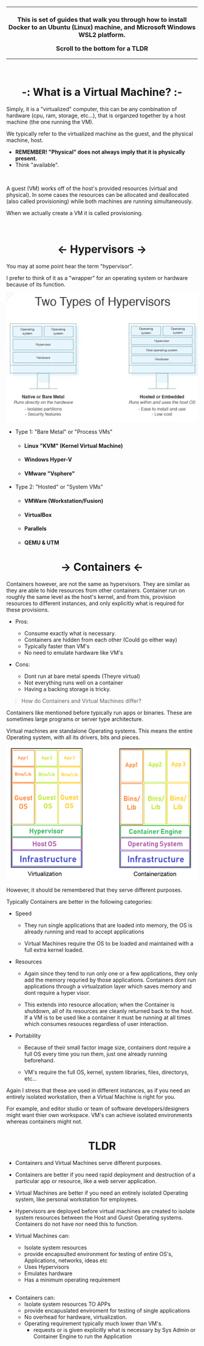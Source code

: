 
---

<h3 align=center><p> This is set of guides that walk you through how to install Docker to an Ubuntu (Linux) machine, and Microsoft Windows WSL2 platform.

Scroll to the bottom for a TLDR</p> </h3>

---

<br>
 
 <h1 align=center> -: What is a Virtual Machine? :-</h1>

<p>

Simply, it is a "virtualized" computer, this can be any combination of hardware (cpu, ram, storage, etc...), that is organzed together by a host machine (the one running the VM). 

We typically refer to the virtualized machine as the guest, and the physical machine, host.

- <b>REMEMBER! "Physical" does not always imply that it is physically present.</b>
- Think "available".

<br>

A guest (VM) works off of the host's provided resources (virtual and physical). In some cases the resources can be allocated and deallocated (also called provisioning) while both machines are running simultaneously. 

When we actually create a VM it is called provisioning.
</p>
<br>

<h1 align=center> <b><- Hypervisors -></b></h2>

<p>
You may at some point hear the term "hypervisor".

I prefer to think of it as a "wrapper" for an operating system or hardware because of its function.


![](/img/hypervisor.webp)


- Type 1: "Bare Metal" or "Process VMs"
    
    - <h4>Linux "KVM" (Kernel Virtual Machine)</h4>
    - <h4>Windows Hyper-V </h4>
    - <h4>VMware "Vsphere" </h4>

- Type 2: "Hosted" or "System VMs"
    
    - <h4>VMWare (Workstation/Fusion) </h4>
    - <h4>VirtualBox </h4>
    - <h4>Parallels </h4>
    - <h4>QEMU & UTM </h4>


</p>

<h1 align=center> <b> -> Containers <- </b></h1>
<p>
Containers however, are not the same as hypervisors. They are similar as they are able to hide resources from other containers. Container run on roughly the same level as the host's kernel, and from this, provision resources to different instances, and only explicitly what is required for these provisions. 

- Pros: 
    - Consume exactly what is necessary.
    - Containers are hidden from each other (Could go either way)
    - Typically faster than VM's 
    - No need to emulate hardware like VM's

- Cons: 
    - Dont run at bare metal speeds (Theyre virtual)
    - Not everything runs well on a container
    - Having a backing storage is tricky.


> How do Containers and Virtual Machines differ?

Containers like mentioned before typically run apps or binaries. These are sometimes large programs or server type architecture. 

Virtual machines are standalone Operating systems. This means the entire Operating system, with all its drivers, bits and pieces.

![](/img/conVvm.webp)

However, it should be remembered that they serve different purposes.

Typically Containers are better in the following categories:
 
 - Speed
    
    - They run single applications that are loaded into memory, the OS is already running and read to accept applications

    - Virtual Machines require the OS to be loaded and maintained with a full extra kernel loaded.

- Resources

    - Again since they tend to run only one or a few applications, they only add the memory requried by those applications. Containers dont run applications through a virtualzation layer which saves memory and dont require a hyper visor.

    - This extends into resource allocation; when the Container is shutdown, all of its resources are cleanly returned back to the host.
    If a VM is to be used like a container it must be running at all times which consumes resouces regardless of user interaction.

- Portability
    
    - Because of their small factor image size, containers dont require a full OS every time you run them, just one already running beforehand. 

    - VM's require the full OS, kernel, system libraries, files, directorys, etc...


Again I stress that these are used in different instances, as if you need an entirely isolated workstation, then a Virtual Machine is right for you. 

For example, and editor studio or team of software developers/designers might want thier own workspace. VM's can achieve isolated environments whereas containers might not.
</p>

<h1 align=center> TLDR </h1>

- Containers and Virtual Machines serve different purposes.

- Containers are better if you need rapid deployment and destruction of a particular app or resource, like a web server application. 

- Virtual Machines are better if you need an entirely isolated Operating system, like personal workstation for employees.

- Hypervisors are deployed before virtual machines are created to isolate system resources between the Host and Guest Operating systems. Containers do not have nor need this to function.

- Virtual Machines can:

    - Isolate system resources
    - provide encapsulted environment for testing of entire OS's, Applications, networks, ideas etc
    - Uses Hypervisors
    - Emulates hardware
    - Has a minimum operating requirement
<h2></h2>

- Containers can:
    - Isolate system resources TO APPs
    - provide encapuslated enviroment for testing of single applications
    - No overhead for hardware, virtualization.
    - Operating requirement typically much lower than VM's.
        - requests or is given explicitly what is necessary by Sys Admin or Container Engine to run the Application
